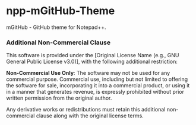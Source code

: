 # npp-mGitHub-Theme
mGitHub - GitHub theme for Notepad++.

### Additional Non-Commercial Clause

This software is provided under the [Original License Name (e.g., GNU General Public License v3.0)], with the following additional restriction:

**Non-Commercial Use Only**: The software may not be used for any commercial purpose. Commercial use, including but not limited to offering the software for sale, incorporating it into a commercial product, or using it in a manner that generates revenue, is expressly prohibited without prior written permission from the original author.

Any derivative works or redistributions must retain this additional non-commercial clause along with the original license terms.
